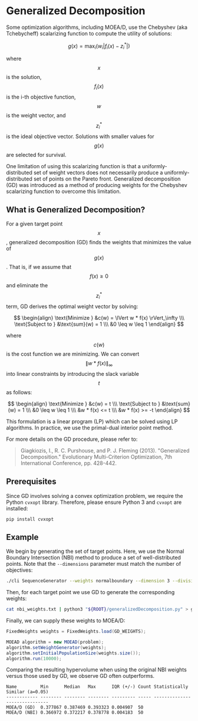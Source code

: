 # Generalized Decomposition

Some optimization algorithms, including MOEA/D, use the Chebyshev (aka Tchebycheff) scalarizing function to compute
the utility of solutions:

$$ g(x) = \text{max}_i \left( w_i \left| f_i(x) - z_i^* \right| \right) $$

where $$x$$ is the solution, $$f_i(x)$$ is the i-th objective function, $$w$$ is the weight vector, and $$z_i^*$$ is
the ideal objective vector.  Solutions with smaller values for $$g(x)$$ are selected for survival.

One limitation of using this scalarizing function is that a uniformly-distributed set of weight vectors does not
necessarily produce a uniformly-distributed set of points on the Pareto front.  Generalized decomposition (GD) was
introduced as a method of producing weights for the Chebyshev scalarizing function to overcome this limitation.

## What is Generalized Decomposition?

For a given target point $$x$$, generalized decomposition (GD) finds the weights that minimizes the value of $$g(x)$$.
That is, if we assume that $$f(x) \geq 0$$ and eliminate the $$z_i^*$$ term, GD derives the optimal weight vector by
solving:

$$
\begin{align}
\text{Minimize } &c(w) = \lVert w * f(x) \rVert_\infty \\\
\text{Subject to } &\text{sum}(w) = 1 \\\
&0 \leq w \leq 1
\end{align}
$$

where $$c(w)$$ is the cost function we are minimizing.  We can convert $$\lVert w * f(x) \rVert_\infty$$ into linear
constraints by introducing the slack variable $$t$$ as follows:

$$
\begin{align}
\text{Minimize } &c(w) = t \\\
\text{Subject to } &\text{sum}(w) = 1 \\\
&0 \leq w \leq 1 \\\
&w * f(x) <= t \\\
&w * f(x) >= -t
\end{align}
$$

This formulation is a linear program (LP) which can be solved using LP algorithms.  In practice, we use the
primal-dual interior point method.

For more details on the GD procedure, please refer to:

> Giagkiozis, I., R. C. Purshouse, and P. J. Fleming (2013).  "Generalized Decomposition."  Evolutionary Multi-Criterion Optimization, 7th International Conference, pp. 428-442.

## Prerequisites

Since GD involves solving a convex optimization problem, we require the Python `cvxopt` library.  Therefore, please
ensure Python 3 and `cvxopt` are installed:

```
pip install cvxopt
```

## Example

We begin by generating the set of target points.  Here, we use the Normal Boundary Intersection (NBI) method to produce
a set of well-distributed points.  Note that the `--dimensions` parameter must match the number of objectives:

<!-- bash:examples/org/moeaframework/examples/generalizedDecomposition/generateWeights.sh [5:5] -->

```bash
./cli SequenceGenerator --weights normalboundary --dimension 3 --divisions 12 > nbi_weights.txt
```

Then, for each target point we use GD to generate the corresponding weights:

<!-- bash:examples/org/moeaframework/examples/generalizedDecomposition/generateWeights.sh [6:6] -->

```bash
cat nbi_weights.txt | python3 "${ROOT}/generalizedDecomposition.py" > gd_weights.txt
```

Finally, we can supply these weights to MOEA/D:

<!-- java:examples/org/moeaframework/examples/generalizedDecomposition/GeneralizedDecompositionExample.java [62:67] -->

```java
FixedWeights weights = FixedWeights.load(GD_WEIGHTS);

MOEAD algorithm = new MOEAD(problem);
algorithm.setWeightGenerator(weights);
algorithm.setInitialPopulationSize(weights.size());
algorithm.run(10000);
```

Comparing the resulting hypervolume when using the original NBI weights versus those used by GD, we observe GD often
outperforms.

<!-- output:examples/org/moeaframework/examples/generalizedDecomposition/GeneralizedDecompositionExample.java -->

```
Name         Min      Median   Max      IQR (+/-) Count Statistically Similar (a=0.05)
------------ -------- -------- -------- --------- ----- ------------------------------
MOEA/D (GD)  0.377867 0.387469 0.393323 0.004907  50
MOEA/D (NBI) 0.366972 0.372217 0.378778 0.004183  50
```
